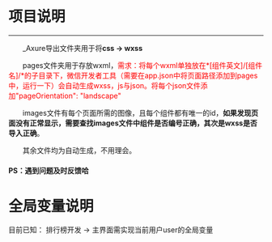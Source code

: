 # 项目说明
-------
&emsp;&emsp;_Axure导出文件夹用于将**css -> wxss**

&emsp;&emsp;pages文件夹用于存放wxml，<font color=red>需求：将每个wxml单独放在*[组件英文]/[组件名]/*的子目录下，微信开发者工具（需要在app.json中将页面路径添加到pages中，运行一下）会自动生成wxss，js与json。将每个json文件添加"pageOrientation": "landscape"</font>

&emsp;&emsp;images文件有每个页面所需的图像，且每个组件都有唯一的id，**如果发现页面没有正常显示，需要查找images文件中组件是否编号正确，其次是wxss是否导入正确**。

&emsp;&emsp;其余文件均为自动生成，不用理会。

#### PS：遇到问题及时反馈哈

# 全局变量说明

目前已知：
排行榜开发  ->  主界面需实现当前用户user的全局变量